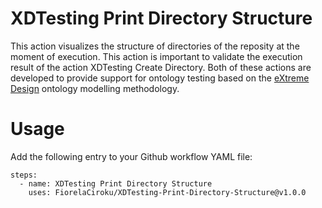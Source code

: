 # XDTesting Print Directory Structure

This action visualizes the structure of directories of the reposity at the moment of execution. This action is important to validate the execution result of the action XDTesting Create Directory. Both of these actions are developed to provide support for ontology testing based on the [eXtreme Design](extremedesign.info) ontology modelling methodology. 

# Usage 
Add the following entry to your Github workflow YAML file:

```
steps:
  - name: XDTesting Print Directory Structure
    uses: FiorelaCiroku/XDTesting-Print-Directory-Structure@v1.0.0
  
```

